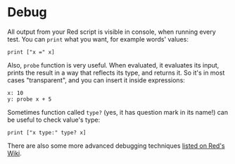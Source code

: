 # Debug

All output from your Red script is visible in console, when running every test. You can `print` what you want, for example words' values:

```red
print ["x =" x]
```

Also, `probe` function is very useful. When evaluated, it evaluates its input, prints the result in a way that reflects its type, and returns it. So it's in most cases "transparent", and you can insert it inside expressions:

```red
x: 10
y: probe x + 5
```

Sometimes function called `type?` (yes, it has question mark in its name!) can be useful to check value's type:

```red
print ["x type:" type? x]
```

There are also some more advanced debugging techniques [listed on Red's Wiki](https://github.com/red/red/wiki/%5BDOC%5D-Debugging).
